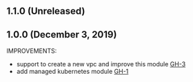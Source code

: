 ## 1.1.0 (Unreleased)
## 1.0.0 (December 3, 2019)

IMPROVEMENTS:

- support to create a new vpc and improve this module [GH-3](https://github.com/terraform-alicloud-modules/terraform-alicloud-managed-kubernetes/pull/3)
- add managed kubernetes module [GH-1](https://github.com/terraform-alicloud-modules/terraform-alicloud-managed-kubernetes/pull/1)


